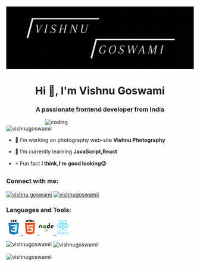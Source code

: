 ![logo](https://github.com/vishnugoswamii/vishnugoswamii/blob/main/banner.png.jpeg)
<h1 align="center">Hi 👋, I'm Vishnu Goswami</h1>
<h3 align="center">A passionate frontend developer from India</h3>

<img align="right" alt="coding" width="400" src="https://media.giphy.com/media/v1.Y2lkPWVjZjA1ZTQ3Z3Z2aDVjcGJ2ZjN0NDlkbG1idDA4NnlweW9ndTZrZDY0Y25xNGZveSZlcD12MV9naWZzX3NlYXJjaCZjdD1n/h408T6Y5GfmXBKW62l/giphy.gif"/>

<p align="left"> <img src="https://komarev.com/ghpvc/?username=vishnugoswamii&label=Profile%20views&color=0e75b6&style=flat" alt="vishnugoswamii" /> </p>

- 🔭 I’m working on photography web-site **Vishnu Photography**

- 🌱 I’m currently learning **JavaScript,React**

- ⚡ Fun fact **I think,I'm good looking😉**

<h3 align="left">Connect with me:</h3>
<p align="left">
<a href="https://linkedin.com/in/vishnu goswami" target="blank"><img align="center" src="https://raw.githubusercontent.com/rahuldkjain/github-profile-readme-generator/master/src/images/icons/Social/linked-in-alt.svg" alt="vishnu goswami" height="30" width="40" /></a>
<a href="https://instagram.com/vishnugoswamii" target="blank"><img align="center" src="https://raw.githubusercontent.com/rahuldkjain/github-profile-readme-generator/master/src/images/icons/Social/instagram.svg" alt="vishnugoswamii" height="30" width="40" /></a>
</p>

<h3 align="left">Languages and Tools:</h3>
<p align="left"> <a href="https://www.w3schools.com/css/" target="_blank" rel="noreferrer"> <img src="https://raw.githubusercontent.com/devicons/devicon/master/icons/css3/css3-original-wordmark.svg" alt="css3" width="40" height="40"/> </a> <a href="https://www.w3.org/html/" target="_blank" rel="noreferrer"> <img src="https://raw.githubusercontent.com/devicons/devicon/master/icons/html5/html5-original-wordmark.svg" alt="html5" width="40" height="40"/> </a> <a href="https://nodejs.org" target="_blank" rel="noreferrer"> <img src="https://raw.githubusercontent.com/devicons/devicon/master/icons/nodejs/nodejs-original-wordmark.svg" alt="nodejs" width="40" height="40"/> </a> <a href="https://reactjs.org/" target="_blank" rel="noreferrer"> <img src="https://raw.githubusercontent.com/devicons/devicon/master/icons/react/react-original-wordmark.svg" alt="react" width="40" height="40"/> </a> </p>

<p><img align="left" src="https://github-readme-stats.vercel.app/api/top-langs?username=vishnugoswamii&show_icons=true&locale=en&layout=compact" alt="vishnugoswamii" /></p>

<p>&nbsp;<img align="center" src="https://github-readme-stats.vercel.app/api?username=vishnugoswamii&show_icons=true&locale=en" alt="vishnugoswamii" /></p>

<p><img align="center" src="https://github-readme-streak-stats.herokuapp.com/?user=vishnugoswamii&" alt="vishnugoswamii" /></p>
